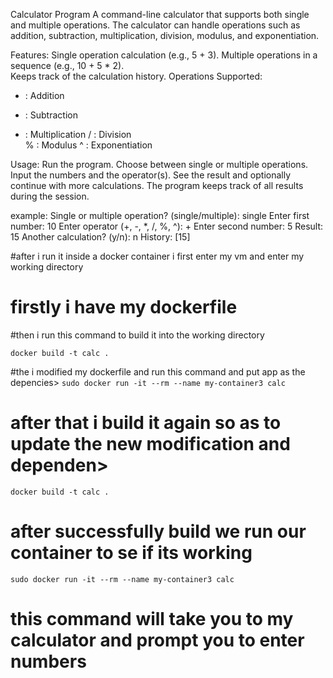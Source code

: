 Calculator Program
A command-line calculator that supports both single and multiple operations. The calculator can handle operations such as addition, subtraction, multiplication, division, modulus, and exponentiation.

Features:
Single operation calculation (e.g., 5 + 3).
Multiple operations in a sequence (e.g., 10 + 5 * 2).  
Keeps track of the calculation history.
Operations Supported:
+ : Addition
- : Subtraction
* : Multiplication
/ : Division    
% : Modulus
^ : Exponentiation


Usage:
Run the program.
Choose between single or multiple operations.
Input the numbers and the operator(s).
See the result and optionally continue with more calculations.
The program keeps track of all results during the session.

example:
Single or multiple operation? (single/multiple): single
Enter first number: 10
Enter operator (+, -, *, /, %, ^): +
Enter second number: 5
Result: 15
Another calculation? (y/n): n
History: [15]


#after i run it inside a docker container 
 i first enter my vm and enter my working directory  

# firstly i have my dockerfile

#then i run this command to build it into the working directory 


```docker build -t calc .```

#the i modified my dockerfile and run this command and put app as the depencies>
```sudo docker run -it --rm --name my-container3 calc```

# after that i build it again so as to update the new modification and dependen>
```docker build -t calc .```

# after successfully build we run our container to se if its working
```sudo docker run -it --rm --name my-container3 calc```
# this command will take you to my calculator and prompt you to enter numbers 
